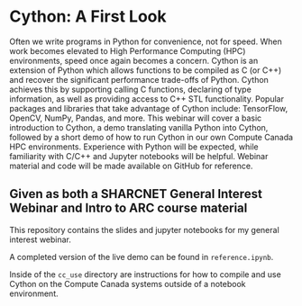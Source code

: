 # Cython: A First Look 

Often we write programs in Python for convenience, not for speed. When work becomes elevated to High Performance Computing (HPC) environments, speed once again becomes a concern. Cython is an extension of Python which allows functions to be compiled as C (or C++) and recover the significant performance trade-offs of Python. Cython achieves this by supporting calling C functions, declaring of type information, as well as providing access to C++ STL functionality. Popular packages and libraries that take advantage of Cython include: TensorFlow, OpenCV, NumPy, Pandas, and more. This webinar will cover a basic introduction to Cython, a demo translating vanilla Python into Cython, followed by a short demo of how to run Cython in our own Compute Canada HPC environments. Experience with Python will be expected, while familiarity with C/C++ and Jupyter notebooks will be helpful. Webinar material and code will be made available on GitHub for reference.

## Given as both a SHARCNET General Interest Webinar and Intro to ARC course material

This repository contains the slides and jupyter notebooks for my general interest webinar.

A completed version of the live demo can be found in `reference.ipynb`.

Inside of the `cc_use` directory are instructions for how to compile and use Cython on the Compute Canada systems outside of a notebook environment.
